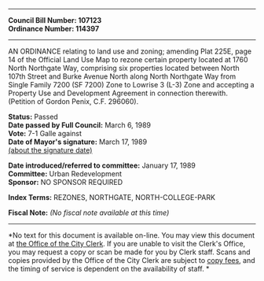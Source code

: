 * * * * *  
  
**Council Bill Number: [](#h0)[](#h2)107123**   
**Ordinance Number: 114397**  
  
* * * * *  
  
AN ORDINANCE relating to land use and zoning; amending Plat 225E, page 14 of the Official Land Use Map to rezone certain property located at 1760 North Northgate Way, comprising six properties located between North 107th Street and Burke Avenue North along North Northgate Way from Single Family 7200 (SF 7200) Zone to Lowrise 3 (L-3) Zone and accepting a Property Use and Development Agreement in connection therewith. (Petition of Gordon Penix, C.F. 296060).  
  
**Status:** Passed   
**Date passed by Full Council:** March 6, 1989   
**Vote:** 7-1 Galle against   
**Date of Mayor's signature:** March 17, 1989   
[(about the signature date)](/~public/approvaldate.htm)   
  
  
**Date introduced/referred to committee:** January 17, 1989   
**Committee:** Urban Redevelopment   
**Sponsor:** NO SPONSOR REQUIRED   
  
**Index Terms:** REZONES, NORTHGATE, NORTH-COLLEGE-PARK  
  
**Fiscal Note:** *(No fiscal note available at this time)*  
  
* * * * *  
  
*No text for this document is available on-line. You may view this document at [the Office of the City Clerk](http://www.seattle.gov/leg/clerk/contactUs.htm). If you are unable to visit the Clerk's Office, you may request a copy or scan be made for you by Clerk staff. Scans and copies provided by the Office of the City Clerk are subject to [copy fees](http://clerk.seattle.gov/~public/clerkfees.htm), and the timing of service is dependent on the availability of staff. *  
  
  
